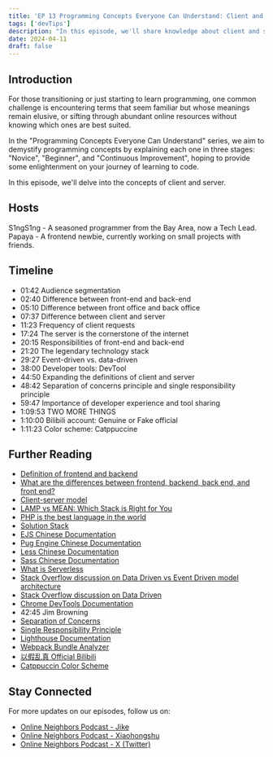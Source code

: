 ```yaml
---
title: 'EP 13 Programming Concepts Everyone Can Understand: Client and Server'
tags: ['devTips']
description: "In this episode, we'll share knowledge about client and server concepts divided into three stages: beginner, intermediate, and advanced."
date: 2024-04-11
draft: false
---
```


## Introduction

For those transitioning or just starting to learn programming, one common challenge is encountering terms that seem familiar but whose meanings remain elusive, or sifting through abundant online resources without knowing which ones are best suited.

In the "Programming Concepts Everyone Can Understand" series, we aim to demystify programming concepts by explaining each one in three stages: "Novice", "Beginner", and "Continuous Improvement", hoping to provide some enlightenment on your journey of learning to code.

In this episode, we'll delve into the concepts of client and server.

## Hosts

S1ngS1ng - A seasoned programmer from the Bay Area, now a Tech Lead.
Papaya - A frontend newbie, currently working on small projects with friends.

## Timeline

- 01:42 Audience segmentation
- 02:40 Difference between front-end and back-end
- 05:10 Difference between front office and back office
- 07:37 Difference between client and server
- 11:23 Frequency of client requests
- 17:24 The server is the cornerstone of the internet
- 20:15 Responsibilities of front-end and back-end
- 21:20 The legendary technology stack
- 29:27 Event-driven vs. data-driven
- 38:00 Developer tools: DevTool
- 44:50 Expanding the definitions of client and server
- 48:42 Separation of concerns principle and single responsibility principle
- 59:47 Importance of developer experience and tool sharing
- 1:09:53 TWO MORE THINGS
- 1:10:00 Bilibili account: Genuine or Fake official
- 1:11:23 Color scheme: Catppuccine

## Further Reading

- [Definition of frontend and backend](https://en.wikipedia.org/wiki/Frontend_and_backend)
- [What are the differences between frontend, backend, back end, and front end?](https://www.zhihu.com/question/41377983)
- [Client-server model](https://en.wikipedia.org/wiki/Client%E2%80%93server_model)
- [LAMP vs MEAN: Which Stack is Right for You](https://kinsta.com/blog/lamp-vs-mean/)
- [PHP is the best language in the world](https://php-is-the-best-language-in-the-world.com/i18n/zh-Hans/)
- [Solution Stack](https://en.wikipedia.org/wiki/Solution_stack)
- [EJS Chinese Documentation](https://ejs.bootcss.com/)
- [Pug Engine Chinese Documentation](https://www.pugjs.cn/api/getting-started)
- [Less Chinese Documentation](https://less.bootcss.com/)
- [Sass Chinese Documentation](https://www.sass.hk/)
- [What is Serverless](https://www.redhat.com/en/topics/cloud-native-apps/what-is-serverless)
- [Stack Overflow discussion on Data Driven vs Event Driven model architecture](https://stackoverflow.com/questions/42174856/data-driven-vs-event-driven-model-architecture)
- [Stack Overflow discussion on Data Driven](https://stackoverflow.com/questions/1065584/what-is-data-driven-programming)
- [Chrome DevTools Documentation](https://developer.chrome.com/docs/devtools/overview)
- 42:45 Jim Browning
- [Separation of Concerns](https://en.wikipedia.org/wiki/Separation_of_concerns)
- [Single Responsibility Principle](https://en.wikipedia.org/wiki/Single_responsibility_principle)
- [Lighthouse Documentation](https://developer.chrome.com/docs/lighthouse/overview)
- [Webpack Bundle Analyzer](https://github.com/topics/webpack-bundle-analyzer)
- [以假乱真 Official Bilibili](https://space.bilibili.com/2073992373/)
- [Catppuccin Color Scheme](https://github.com/catppuccin)

## Stay Connected

For more updates on our episodes, follow us on:

- [Online Neighbors Podcast - Jike](https://m.okjike.com/users/c751f4fb-d31d-44cf-aef9-f6b55dec4cd5?source=user_card&s=eyJ1IjoiNjUyMzg3NmQwZWQ3ZTc2NjQ5ODMwNWE4IiwiZCI6MX0%3D)
- [Online Neighbors Podcast - Xiaohongshu](https://www.xiaohongshu.com/user/profile/64c2024f00000000140396e6?xhsshare=WeixinSession&appuid=64c2024f00000000140396e6&apptime=1697005943)
- [Online Neighbors Podcast - X (Twitter)](https://twitter.com/wslj_podcast)
